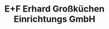 ---
title: "E+F Erhard Großküchen Einrichtungs GmbH"
url: /ried/e-f-erhard-grosskuechen-einrichtungs-gmbh/
shop: Küchen
---